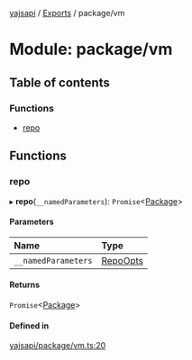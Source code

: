 [yajsapi](../README.md) / [Exports](../modules.md) / package/vm

# Module: package/vm

## Table of contents

### Functions

- [repo](package_vm.md#repo)

## Functions

### repo

▸ **repo**(`__namedParameters`): `Promise`<[Package](../classes/package.package-1.md)\>

#### Parameters

| Name | Type |
| :------ | :------ |
| `__namedParameters` | [RepoOpts](package.md#repoopts) |

#### Returns

`Promise`<[Package](../classes/package.package-1.md)\>

#### Defined in

[yajsapi/package/vm.ts:20](https://github.com/golemfactory/yajsapi/blob/8f42a91/yajsapi/package/vm.ts#L20)
